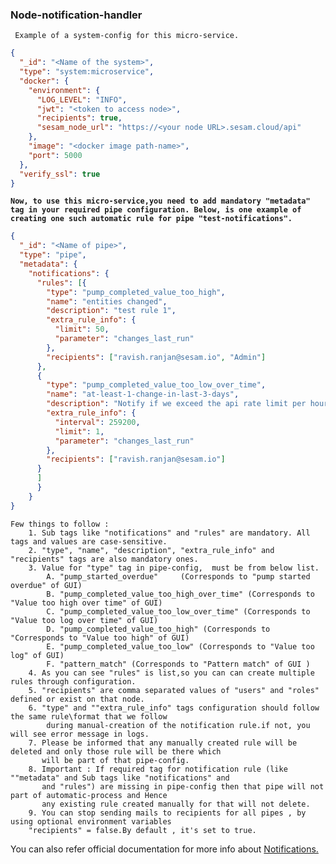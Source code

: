 ### Node-notification-handler

` Example of a system-config for this micro-service.`

```json
{
  "_id": "<Name of the system>",
  "type": "system:microservice",
  "docker": {
    "environment": {
      "LOG_LEVEL": "INFO",
      "jwt": "<token to access node>",
      "recipients": true,
      "sesam_node_url": "https://<your node URL>.sesam.cloud/api"
    },
    "image": "<docker image path-name>",
    "port": 5000
  },
  "verify_ssl": true
}
```

**`Now, to use this micro-service,you need to add mandatory "metadata" tag in your required pipe configuration.
Below, is one example of creating one such automatic rule for pipe "test-notifications".`**

```json
{
  "_id": "<Name of pipe>",
  "type": "pipe",
  "metadata": {
    "notifications": {
      "rules": [{
        "type": "pump_completed_value_too_high",
        "name": "entities changed",
        "description": "test rule 1",
        "extra_rule_info": {
          "limit": 50,
          "parameter": "changes_last_run"
        },
        "recipients": ["ravish.ranjan@sesam.io", "Admin"]
      },
      {
        "type": "pump_completed_value_too_low_over_time",
        "name": "at-least-1-change-in-last-3-days",
        "description": "Notify if we exceed the api rate limit per hour",
        "extra_rule_info": {
          "interval": 259200,
          "limit": 1,
          "parameter": "changes_last_run"
        },
        "recipients": ["ravish.ranjan@sesam.io"]
      }
      ]
      }
    }
}
```
    Few things to follow :
        1. Sub tags like "notifications" and "rules" are mandatory. All tags and values are case-sensitive.
        2. "type", "name", "description", "extra_rule_info" and "recipients" tags are also mandatory ones.
        3. Value for "type" tag in pipe-config,  must be from below list.
            A. "pump_started_overdue"     (Corresponds to "pump started overdue" of GUI)
            B. "pump_completed_value_too_high_over_time" (Corresponds to "Value too high over time" of GUI)
            C. "pump_completed_value_too_low_over_time" (Corresponds to "Value too log over time" of GUI)
            D. "pump_completed_value_too_high" (Corresponds to "Corresponds to "Value too high" of GUI)
            E. "pump_completed_value_too_low" (Corresponds to "Value too log" of GUI)
            F. "pattern_match" (Corresponds to "Pattern match" of GUI )           
        4. As you can see "rules" is list,so you can can create multiple rules through configuration.
        5. "recipients" are comma separated values of "users" and "roles" defined or exist on that node.
        6. "type" and ""extra_rule_info" tags configuration should follow the same rule\format that we follow
            during manual-creation of the notification rule.if not, you will see error message in logs.
        7. Please be informed that any manually created rule will be deleted and only those rule will be there which
           will be part of that pipe-config.  
        8. Important : If required tag for notification rule (like ""metadata" and Sub tags like "notifications" and
           and "rules") are missing in pipe-config then that pipe will not part of automatic-process and Hence
           any existing rule created manually for that will not delete.
        9. You can stop sending mails to recipients for all pipes , by using optional environment variables 
        "recipients" = false.By default , it's set to true.
         
You can also refer official documentation for more info about [Notifications.](https://docs.sesam.io/notifications.html)
        